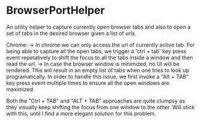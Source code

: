 # BrowserPortHelper
An utility helper to capture currently open browser tabs and also to open a set of tabs in the desired browser given a list of urls.

Chrome:
-> In chrome we can only access the url of currently active tab. For being able to capture all the open tabs, we trigger a 'ctrl + tab' key press event repetatively to shift the focus to all the tabs inside a window and then read the url.
-> In case the browser window is minimized, no UI will be rendered. This will result in an empty list of tabs when one tries to look up programatically. In order to handle this issue, we first invoke a "Alt + TAB" key press event multiple times to ensure all the open windows are maximized.

Both the "Ctrl + TAB" and "ALT + TAB" approaches are quite clumpsy as they visually keep shifting the focus from one window to the other.
Will stick with this, until I find a more elegant solution for this problem. 
